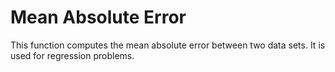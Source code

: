 # Mean Absolute Error

This function computes the mean absolute error between two data sets. It is used for regression problems.
